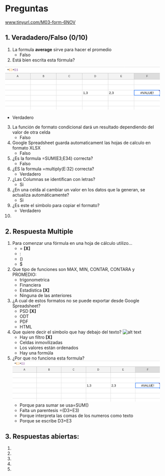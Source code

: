 # Preguntas
www.tinyurl.com/M03-form-6NOV

## 1. Veradadero/Falso (0/10)
1. La formula **average** sirve para hacer el promedio
	- Falso 
2. Está bien escrita esta fórmula? 

![alt text](img/1-2.png "FDSFS")
- Verdadero
3. La función de formato condicional dará un resultado dependiendo del valor de otra celda
	- Falso
4. Google Spreadsheet guarda automaticament las hojas de calculo en formato XLSX
	- Falso
5. ¿Es la formula =SUM(E3;E34) correcta?
	- Falso
6. ¿ES la formula =multiply(E:32) correcta?
	- Verdadero
7. ¿Las Columnas se identifican con letras?
	- Si
8. ¿En una celda al cambiar un valor en los datos que la generan, se actualiza automáticamente?
	- Si
9. ¿Es este el simbolo para copiar el formato?
	- Verdadero
10.

## 2. Respuesta Multiple 
1. Para comenzar una fórmula en una hoja de cálculo utilizo...
	- = **[X]**
	- :
	- ()
	- $
2. Que tipo de funciones son MAX, MIN, CONTAR, CONTARA y PROMEDIO:
	- trigonometrica
	- Financiera
	- Estadística **[X]**
	- Ninguna de las anteriores
3. ¿A cual de estos formatos no se puede exportar desde Google Spreadsheet?
	- PSD **[X]**
	- ODT
	- PDF
	- HTML
4. Que quiere decir el simbolo que hay debajo del texto?
	![alt text](img/2-4.png "FDSFS")
	- Hay un filtro **[X]**
	- Celdas inmovilizadas
	- Los valores están ordenados
	- Hay una formúla
5. ¿Por que no funciona esta formula?
	![alt text](img/1-2.png "FDSFS")
	- Porque para sumar se usa=SUM()
	- Falta un parentesis =(D3+E3)
	- Porque interpreta las comas de los numeros como texto
	- Porque se escribe D3+E3

## 3. Respuestas abiertas:

 1.
 2.
 3.
 4.
 5. 
